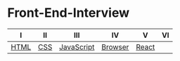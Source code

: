 # Front-End-Interview
| Ⅰ  |  Ⅱ  |   Ⅲ    |       Ⅳ     |   Ⅴ        |      Ⅵ       |  
| :---: | :----------: | :----------------: | :-----------------: | :-------------------: | :-----: | 
| [HTML]() | [CSS](CSS/README.md) | [JavaScript]()| [Browser](Browser/README.md) |  [React](React/README.md) | | 
